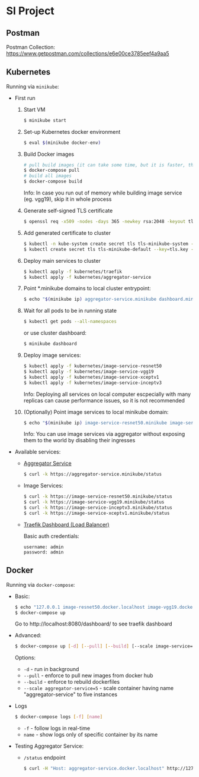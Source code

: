 # SI Project

## Postman

Postman Collection: https://www.getpostman.com/collections/e6e00ce3785eef4a9aa5

## Kubernetes

Running via `minikube`:

- First run

    1. Start VM
        ```bash
        $ minikube start
        ```
    2. Set-up Kubernetes docker environment
        ```bash
        $ eval $(minikube docker-env)
        ```
    3. Build Docker images

        ```bash
        # pull build images (it can take some time, but it is faster, than building without cache)
        $ docker-compose pull
        # build all images
        $ docker-compose build
        ```

        Info: In case you run out of memory while building image service (eg. vgg19), skip it in whole process

    4. Generate self-signed TLS certificate
        ```bash
        $ openssl req -x509 -nodes -days 365 -newkey rsa:2048 -keyout tls.key -out tls.crt -subj "/CN=*.minikube"
        ```
    5. Add generated certificate to cluster
        ```bash
        $ kubectl -n kube-system create secret tls tls-minikube-system --key=tls.key --cert=tls.crt
        $ kubectl create secret tls tls-minikube-default --key=tls.key --cert=tls.crt
        ```
    6. Deploy main services to cluster
        ```bash
        $ kubectl apply -f kubernetes/traefik
        $ kubectl apply -f kubernetes/aggregator-service
        ```
    7. Point *.minikube domains to local cluster entrypoint:
        ```bash
        $ echo "$(minikube ip) aggregator-service.minikube dashboard.minikube" | sudo tee -a /etc/hosts
        ```

    8. Wait for all pods to be in running state
        ```bash
        $ kubectl get pods --all-namespaces
        ```
        or use cluster dashboard:

        ```bash
        $ minikube dashboard
        ```

    9. Deploy image services:
        ```bash
        $ kubectl apply -f kubernetes/image-service-resnet50
        $ kubectl apply -f kubernetes/image-service-vgg19
        $ kubectl apply -f kubernetes/image-service-xceptv1
        $ kubectl apply -f kubernetes/image-service-inceptv3
        ```

        Info: Deploying all services on local computer escpecially with many replicas can cause performance issues, so it is not recommended

    10. (Optionally) Point image services to local minikube domain:
        ```bash
        $ echo "$(minikube ip) image-service-resnet50.minikube image-service-vgg19.minikube image-service-xceptv1.minikube image-service-inceptv3.minikube" | sudo tee -a /etc/hosts
        ```

        Info: You can use image services via aggregator without exposing them to the world by disabling their ingresses

- Available services:
    - [Aggregator Service](https://aggregator-service.minikube)
        ```bash
        $ curl -k https://aggregator-service.minikube/status
        ```
    - Image Services:
        ```bash
        $ curl -k https://image-service-resnet50.minikube/status
        $ curl -k https://image-service-vgg19.minikube/status
        $ curl -k https://image-service-inceptv3.minikube/status
        $ curl -k https://image-service-xceptv1.minikube/status
        ```
    - [Traefik Dashboard (Load Balancer)](https://dashboard.minikube)

        Basic auth credentials:

        ```
        username: admin
        password: admin
        ```

## Docker

Running via `docker-compose`:

- Basic:
    ```bash
    $ echo "127.0.0.1 image-resnet50.docker.localhost image-vgg19.docker.localhost image-inceptv3.docker.localhost image-xceptv1.docker.localhost aggregator-service.docker.localhost" | sudo tee -a /etc/hosts
    $ docker-compose up
    ```
    Go to http://localhost:8080/dashboard/ to see traefik dashboard

- Advanced:
    ```bash
    $ docker-compose up [-d] [--pull] [--build] [--scale image-service=5]
    ```
    Options:
    - `-d` - run in background
    - `--pull` - enforce to pull new images from docker hub
    - `--build` - enforce to rebuild dockerfiles
    - `--scale aggregator-service=5` - scale container having name "aggregator-service" to five instances

- Logs
    ```bash
    $ docker-compose logs [-f] [name]
    ```
    - `-f` - follow logs in real-time
    - `name` - show logs only of specific container by its name

- Testing Aggregator Service:
    - `/status` endpoint
      ```bash
      $ curl -H "Host: aggregator-service.docker.localhost" http://127.0.0.1
      ```
